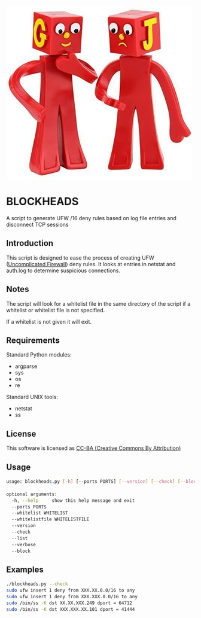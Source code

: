 ![Blockheads image](/blockheads.jpg?raw=true)

# BLOCKHEADS

A script to generate UFW /16 deny rules based on log file entries and disconnect
TCP sessions

## Introduction

This script is designed to ease the process of creating UFW
([Uncomplicated Firewall](https://wiki.ubuntu.com/UncomplicatedFirewall)) deny
rules. It looks at entries in netstat and auth.log to determine suspicious
connections.

## Notes

The script will look for a whitelist file in the same directory of the script if
a whitelist or whitelist file is not specified.

If a whitelist is not given it will exit.

## Requirements

Standard Python modules:

- argparse
- sys
- os
- re

Standard UNIX tools:

- netstat
- ss

## License

This software is licensed as
[CC-BA (Creative Commons By Attribution)](http://creativecommons.org/licenses/by/4.0/legalcode)

## Usage

```bash
usage: blockheads.py [-h] [--ports PORTS] [--version] [--check] [--block]

optional arguments:
  -h, --help     show this help message and exit
  --ports PORTS
  --whitelist WHITELIST
  --whitelistfile WHITELISTFILE
  --version
  --check
  --list
  --verbose
  --block
```

## Examples

```bash
./blockheads.py --check
sudo ufw insert 1 deny from XXX.XX.0.0/16 to any
sudo ufw insert 1 deny from XXX.XXX.0.0/16 to any
sudo /bin/ss -K dst XX.XX.XXX.249 dport = 64712
sudo /bin/ss -K dst XXX.XXX.XX.101 dport = 41444
```
